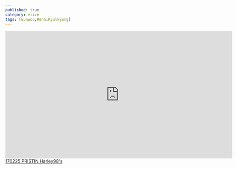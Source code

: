 ```yaml
---
published: true
category: vlive
tags: [Eunwoo,Rena,Kyulkyung]
---
```

<iframe src="http://www.vlive.tv/embed/23803" frameborder="no" scrolling="no" marginwidth="0" marginheight="0" WIDTH="720" HEIGHT="405" allowfullscreen></iframe><br /><a href="" target="_blank">170225 PRISTIN Harley98's</a>